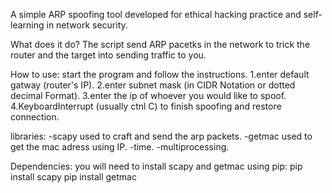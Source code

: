 A simple ARP spoofing tool developed for ethical hacking practice and self-learning in network security.

What does it do?
    The script send ARP pacetks in the network to trick the router and the target into sending traffic to you.

How to use:
    start the program and follow the instructions.
    1.enter default gatway (router's IP).
    2.enter subnet mask (in CIDR Notation or dotted decimal Format).
    3.enter the ip of whoever you would like to spoof.
    4.KeyboardInterrupt (usually ctnl C) to finish spoofing and restore connection.

libraries:
    -scapy used to craft and send the arp packets.
    -getmac used to get the mac adress using IP.
    -time. 
    -multiprocessing.

Dependencies:
    you will need to install scapy and getmac using pip:
    pip install scapy
    pip install getmac
